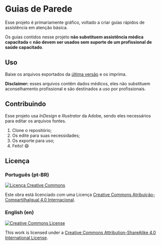 # Guias de Parede

Esse projeto é primariamente gráfico, voltado a criar guias rápidos de assistência em atenção básica.

Os guias contidos nesse projeto **não substituem assistência médica capacitada** e **não devem ser usados sem suporte de um profissional de saúde capacitado**.

## Uso

Baixe os arquivos exportados da [última versão](https://github.com/Nereare/guias-de-parede/releases) e os imprima.

**Disclaimer:** esses arquivos contêm dados médicos, eles não substituem aconselhamento profissional e são destinados a uso por profissionais.

## Contribuindo

Esse projeto usa *InDesign* e *Illustrator* da Adobe, sendo eles necessários para editar os arquivos fontes.

1. Clone o repositório;
2. Os edite para suas necessidades;
3. Os exporte para uso;
4. Feito! :smile:

## Licença

### Português (pt-BR)

[![Licença Creative Commons](https://i.creativecommons.org/l/by-sa/4.0/88x31.png)](http://creativecommons.org/licenses/by-sa/4.0/)

Este obra está licenciado com uma Licença [Creative Commons Atribuição-CompartilhaIgual 4.0 Internacional](http://creativecommons.org/licenses/by-sa/4.0/).

### English (en)

[![Creative Commons License](https://i.creativecommons.org/l/by-sa/4.0/88x31.png)](http://creativecommons.org/licenses/by-sa/4.0/)

This work is licensed under a [Creative Commons Attribution-ShareAlike 4.0 International License](http://creativecommons.org/licenses/by-sa/4.0/).
